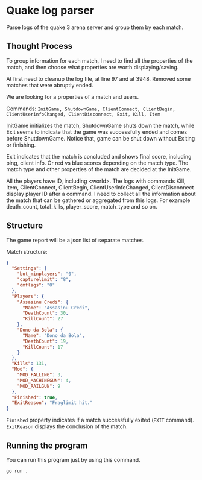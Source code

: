 # Quake log parser

Parse logs of the quake 3 arena server and group them by each match.

## Thought Process

To group information for each match, I need to find all the properties of the match, and then choose what properties are worth displaying/saving.

At first need to cleanup the log file, at line 97 and at 3948. Removed some matches that were abruptly ended.

We are looking for a properties of a match and users. 

Commands: `InitGame, ShutdownGame, ClientConnect, ClientBegin, ClientUserinfoChanged, ClientDisconnect, Exit, Kill, Item`

InitGame initializes the match, ShutdownGame shuts down the match, while Exit seems to indicate that the game was successfully ended and comes before ShutdownGame. Notice that, game can be shut down without Exiting or finishing.

Exit indicates that the match is concluded and shows final score, including ping, client info. Or red vs blue scores depending on the match type. The match type and other properties of the match are decided at the InitGame.  

All the players have ID, including \<world>. The logs with commands Kill, Item, ClientConnect, ClientBegin, ClientUserInfoChanged, ClientDisconnect display player ID after a command. 
I need to collect all the information about the match that can be gathered or aggregated from this logs. For example death_count, total_kills, player_score, match_type and so on.

## Structure 

The game report will be a json list of separate matches.

Match structure: 

```JSON
{
  "Settings": {
    "bot_minplayers": "0",
    "capturelimit": "8",
    "dmflags": "0"
  },
  "Players": {
    "Assasinu Credi": {
      "Name": "Assasinu Credi",
      "DeathCount": 30,
      "KillCount": 27
    },
    "Dono da Bola": {
      "Name": "Dono da Bola",
      "DeathCount": 19,
      "KillCount": 17
    }
  },
  "Kills": 131,
  "Mod": {
    "MOD_FALLING": 3,
    "MOD_MACHINEGUN": 4,
    "MOD_RAILGUN": 9
  },
  "Finished": true,
  "ExitReason": "Fraglimit hit."
}
```

`Finished` property indicates if a match successfully exited (`EXIT` command). `ExitReason` displays the conclusion of the match.

## Running the program

You can run this program just by using this command. 

```go run .```